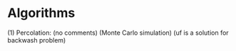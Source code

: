 # Algorithms

(1) Percolation:
 (no comments)
 (Monte Carlo simulation)
 (uf is a solution for backwash problem)
 
